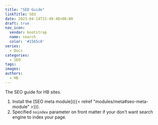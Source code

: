 ```yaml
---
title: "SEO Guide"
linkTitle: SEO
date: 2023-04-14T15:49:48+08:00
draft: true
nav_icon:
  vendor: bootstrap
  name: search
  color: '#1565c0'
series:
  - Docs
categories:
  - SEO
tags:
images:
authors:
  - HB
---
```


The SEO guide for HB sites.

<!--more-->

1. Install the [SEO meta module]({{< relref "modules/meta#seo-meta-module" >}}).
2. Specified `noindex` parameter on front matter if your don't want search engine to index your page.
